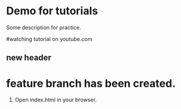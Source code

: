 # Demo for tutorials

Some description for practice.


#watching tutorial on youtube.com
## new header
# feature branch has been created.
1. Open index.html in your browser.

